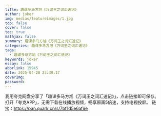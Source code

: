 ```yaml
---
title: 趣课多马方旭《万词王之词汇速记》
author: joker
img: medias/featureimages/1.jpg
top: false
cover: false
toc: true
mathjax: false
summary: 趣课多马方旭《万词王之词汇速记》
categories: 趣课多马方旭《万词王之词汇速记》
tags:
  - 趣课多马方旭《万词王之词汇速记》
keywords: joker
essay: false
abbrlink: 15945
date: 2025-04-20 23:39:17
coverImg:
password:
---
```


我用夸克网盘分享了「趣课多马方旭《万词王之词汇速记》」，点击链接即可保存。打开「夸克APP」，无需下载在线播放视频，畅享原画5倍速，支持电视投屏。
链接：https://pan.quark.cn/s/7bf1d5e6af6e
